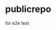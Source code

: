 # publicrepo
for e2e test























































































































































































































































































































































































































































































































































































































































































































































































































































































































































































































































































































































































































































































































































































































































































































































































































































































































































































































































































































































































































































































































































































































































































































































































































































































































































































































































































































































































































































































































































































































































































































































































































































































































































































































































































































































































































































































































































































































































































































